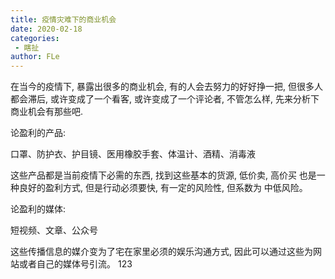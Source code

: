 ```yaml
---
title: 疫情灾难下的商业机会
date: 2020-02-18
categories:
 - 瞎扯
author: FLe
---
```


在当今的疫情下, 暴露出很多的商业机会, 有的人会去努力的好好挣一把, 但很多人都会滞后, 或许变成了一个看客, 或许变成了一个评论者, 不管怎么样, 先来分析下 商业机会有那些吧.

论盈利的产品:

  口罩、防护衣、护目镜、医用橡胶手套、体温计、酒精、消毒液

这些产品都是当前疫情下必需的东西, 找到这些基本的货源, 低价卖, 高价买 也是一种良好的盈利方式, 但是行动必须要快, 有一定的风险性, 但系数为 中低风险。

论盈利的媒体:
  
  短视频、文章、公众号

这些传播信息的媒介变为了宅在家里必须的娱乐沟通方式, 因此可以通过这些为网站或者自己的媒体号引流。 123


